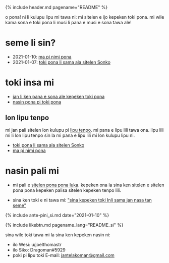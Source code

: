 {% include header.md pagename="README" %}



<span class="si">o pona! ni li kulupu lipu mi tawa ni: mi sitelen e ijo kepeken toki pona. mi wile kama sona e toki pona li musi li pana e musi e sona tawa ale!</span>

# <span class="si">seme li sin?</span>

- <span class="si">2021-01-10: [ma pi nimi pona](https://joelthomastr.github.io/tokipona/ma-pi-nimi-pona-1_si)</span>
- <span class="si">2021-01-07: [toki pona li sama ala sitelen Sonko](https://joelthomastr.github.io/tokipona/sitelen-sonko_si)</span>

# <span class="si">toki insa mi</span>

- <span class="si">[jan li ken pana e sona ale kepeken toki pona](https://joelthomastr.github.io/tokipona/pana-sona-ale_si)</span>
- <span class="si">[nasin pona pi toki pona](https://joelthomastr.github.io/tokipona/nasin-pona-pi-toki-pona_si)</span>

## <span class="si">lon lipu tenpo</span>

<span class="si">mi jan pali sitelen lon kulupu pi [lipu tenpo](https://liputenpo.org/). mi pana e lipu lili tawa ona. lipu lili mi li lon lipu tenpo sin la mi pana e lipu lili mi lon kulupu lipu ni.</span>

- <span class="si">[toki pona li sama ala sitelen Sonko](https://joelthomastr.github.io/tokipona/sitelen-sonko_si)</span>
- <span class="si">[ma pi nimi pona](https://joelthomastr.github.io/tokipona/ma-pi-nimi-pona-1_si)</span>

# <span class="si">nasin pali mi</span>

- <span class="si">mi pali e [sitelen pona pona luka](https://joelthomastr.github.io/tokipona/sitelen-pona-pona-luka_si). kepeken ona la sina ken sitelen e sitelen pona pona kepeken palisa sitelen kepeken tenpo lili.</span>

- <span class="si">sina ken toki e ni tawa mi:  ["sina kepeken toki Inli sama jan nasa tan seme"](https://joelthomastr.github.io/tokipona/kepeken-pi-toki-inli_si)</span>

{% include ante-pini_si.md date="2021-01-10" %}

{% include likebtn.md pagename_lang="README_si" %}

<span class="si">sina wile toki tawa mi la sina ken kepeken nasin ni:</span>
- <span class="si">ilo Wesi: <span class="sidef">u/joelthomastr</span></span>
- <span class="si">ilo Siko: <span class="sidef">Dragoman#5929</span></span>
- <span class="si">poki pi lipu toki E-mail: <span class="sidef">jantelakoman@gmail.com</span></span>
